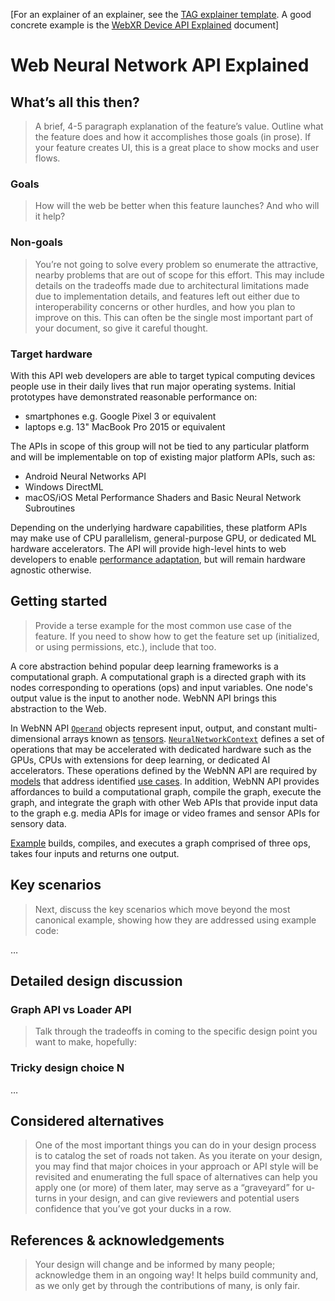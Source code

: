[For an explainer of an explainer, see the [TAG explainer template](https://github.com/w3ctag/w3ctag.github.io/blob/master/explainers.md). A good concrete example is the [WebXR Device API Explained](https://github.com/immersive-web/webxr/blob/master/explainer.md) document]

# Web Neural Network API Explained

## What’s all this then?

>A brief, 4-5 paragraph explanation of the feature’s value. Outline what the feature does and how it accomplishes those goals (in prose). If your feature creates UI, this is a great place to show mocks and user flows.

### Goals

>How will the web be better when this feature launches? And who will it help?

### Non-goals

>You’re not going to solve every problem so enumerate the attractive, nearby problems that are out of scope for this effort. This may include details on the tradeoffs made due to architectural limitations made due to implementation details, and features left out either due to interoperability concerns or other hurdles, and how you plan to improve on this. This can often be the single most important part of your document, so give it careful thought.

### Target hardware

With this API web developers are able to target typical computing devices people use in their daily lives that run major operating systems. Initial prototypes have demonstrated reasonable performance on:

* smartphones e.g. Google Pixel 3 or equivalent
* laptops e.g. 13" MacBook Pro 2015 or equivalent

The APIs in scope of this group will not be tied to any particular platform and will be implementable on top of existing major platform APIs, such as:

* Android Neural Networks API
* Windows DirectML
* macOS/iOS Metal Performance Shaders and Basic Neural Network Subroutines

Depending on the underlying hardware capabilities, these platform APIs may make use of CPU parallelism, general-purpose GPU, or dedicated ML hardware accelerators. The API will provide high-level hints to web developers to enable [performance adaptation](https://webmachinelearning.github.io/webnn/#usecase-perf-adapt), but will remain hardware agnostic otherwise.

## Getting started

>Provide a terse example for the most common use case of the feature.  If you need to show how to get the feature set up (initialized, or using permissions, etc.), include that too.

A core abstraction behind popular deep learning frameworks is a computational graph. A computational graph is a directed graph with its nodes corresponding to operations (ops) and input variables. One node's output value is the input to another node. WebNN API brings this abstraction to the Web.

In WebNN API [`Operand`](https://webmachinelearning.github.io/webnn/#operand) objects represent input, output, and constant multi-dimensional arrays known as [tensors](https://mathworld.wolfram.com/Tensor.html). [`NeuralNetworkContext`](https://webmachinelearning.github.io/webnn/#api-neuralnetworkcontext) defines a set of operations that may be accelerated with dedicated hardware such as the GPUs, CPUs with extensions for deep learning, or dedicated AI accelerators. These operations defined by the WebNN API are required by [models](https://github.com/webmachinelearning/webnn/blob/master/op_compatibility/first_wave_models.md) that address identified [use cases](https://webmachinelearning.github.io/webnn/#usecases). In addition, WebNN API provides affordances to build a computational graph, compile the graph, execute the graph, and integrate the graph with other Web APIs that provide input data to the graph e.g. media APIs for image or video frames and sensor APIs for sensory data.

[Example](https://webmachinelearning.github.io/webnn/#examples) builds, compiles, and executes a graph comprised of three ops, takes four inputs and returns one output.

## Key scenarios

>Next, discuss the key scenarios which move beyond the most canonical example, showing how they are addressed using example code:

…
## Detailed design discussion

### Graph API vs Loader API

>Talk through the tradeoffs in coming to the specific design point you want to make, hopefully:

### Tricky design choice N

…

## Considered alternatives

>One of the most important things you can do in your design process is to catalog the set of roads not taken. As you iterate on your design, you may find that major choices in your approach or API style will be revisited and enumerating the full space of alternatives can help you apply one (or more) of them later, may serve as a “graveyard” for u-turns in your design, and can give reviewers and potential users confidence that you’ve got your ducks in a row.

## References & acknowledgements

>Your design will change and be informed by many people; acknowledge them in an ongoing way! It helps build community and, as we only get by through the contributions of many, is only fair.
